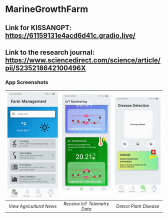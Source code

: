 # MarineGrowthFarm

## Link for KISSANGPT: https://61159131e4acd6d41c.gradio.live/

## Link to the research journal: https://www.sciencedirect.com/science/article/pii/S235218642100496X 
### App Screenshots

| <img src="./img/view_news.gif"> | <img src="./img/monitor_iot.gif"> | <img src="./img/detect_disease.gif"> |
| :----------------------------------: | :------------------------------------: | :---------------------------------------: |
|       _View Agricultural News_       |      _Receive IoT Telemetry Data_      |          _Detect Plant Disease_           |
